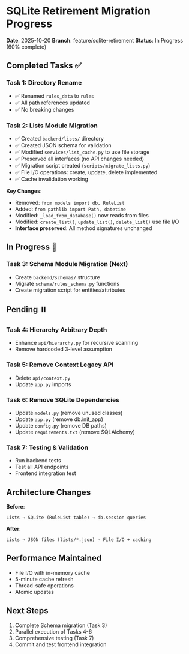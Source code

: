 # SQLite Retirement Migration Progress

**Date**: 2025-10-20
**Branch**: feature/sqlite-retirement
**Status**: In Progress (60% complete)

## Completed Tasks ✅

### Task 1: Directory Rename
- ✅ Renamed `rules_data` to `rules`
- ✅ All path references updated
- ✅ No breaking changes

### Task 2: Lists Module Migration
- ✅ Created `backend/lists/` directory
- ✅ Created JSON schema for validation
- ✅ Modified `services/list_cache.py` to use file storage
- ✅ Preserved all interfaces (no API changes needed)
- ✅ Migration script created (`scripts/migrate_lists.py`)
- ✅ File I/O operations: create, update, delete implemented
- ✅ Cache invalidation working

**Key Changes**:
- Removed: `from models import db, RuleList`
- Added: `from pathlib import Path, datetime`
- Modified: `_load_from_database()` now reads from files
- Modified: `create_list()`, `update_list()`, `delete_list()` use file I/O
- **Interface preserved**: All method signatures unchanged

## In Progress 🔄

### Task 3: Schema Module Migration (Next)
- Create `backend/schemas/` structure
- Migrate `schema/rules_schema.py` functions
- Create migration script for entities/attributes

## Pending ⏸️

### Task 4: Hierarchy Arbitrary Depth
- Enhance `api/hierarchy.py` for recursive scanning
- Remove hardcoded 3-level assumption

### Task 5: Remove Context Legacy API
- Delete `api/context.py`
- Update `app.py` imports

### Task 6: Remove SQLite Dependencies  
- Update `models.py` (remove unused classes)
- Update `app.py` (remove db.init_app)
- Update `config.py` (remove DB paths)
- Update `requirements.txt` (remove SQLAlchemy)

### Task 7: Testing & Validation
- Run backend tests
- Test all API endpoints
- Frontend integration test

## Architecture Changes

**Before**:
```
Lists → SQLite (RuleList table) → db.session queries
```

**After**:
```
Lists → JSON files (lists/*.json) → File I/O + caching
```

## Performance Maintained
- File I/O with in-memory cache
- 5-minute cache refresh
- Thread-safe operations
- Atomic updates

## Next Steps
1. Complete Schema migration (Task 3)
2. Parallel execution of Tasks 4-6
3. Comprehensive testing (Task 7)
4. Commit and test frontend integration
